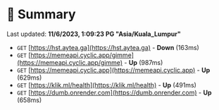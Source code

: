 # 📖 Summary
Last updated: **11/6/2023, 1:09:23 PG "Asia/Kuala_Lumpur"**

- `GET` [https://hst.aytea.ga](https://hst.aytea.ga) - **Down** (163ms)
- `GET` [https://memeapi.cyclic.app/gimme](https://memeapi.cyclic.app/gimme) - **Up** (987ms)
- `GET` [https://memeapi.cyclic.app](https://memeapi.cyclic.app) - **Up** (629ms)
- `GET` [https://klik.ml/health](https://klik.ml/health) - **Up** (491ms)
- `GET` [https://dumb.onrender.com](https://dumb.onrender.com) - **Up** (658ms)
